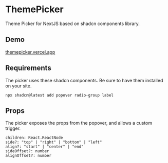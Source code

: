 # ThemePicker

Theme Picker for NextJS based on shadcn components library.

## Demo
[themepicker.vercel.app](https://themepicker.vercel.app)

## Requirements

The picker uses these shadcn components. Be sure to have them installed on your site.

```
npx shadcn@latest add popover radio-group label
```

## Props

The picker exposes the props from the popover, and allows a custom trigger.

```
children: React.ReactNode
side?: "top" | "right" | "bottom" | "left"
align?: "start" | "center" | "end"
sideOffset?: number
alignOffset?: number
```